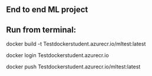 ## End to end ML project

## Run from terminal:

docker build -t Testdockerstudent.azurecr.io/mltest:latest

docker login Testdockerstudent.azurecr.io

docker push Testdockerstudent.azurecr.io/mltest:latest
